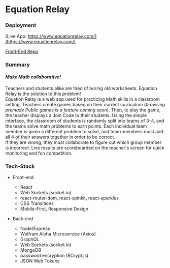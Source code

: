 # Equation Relay


### Deployment

[Live App: https://www.equationrelay.com/](https://www.equationrelay.com/)

[Front-End Repo](https://github.com/MorganHuegel/equation-relay-client)


### Summary

#### *Make Math collaborative!*

Teachers and students alike are tired of boring old worksheets.  Equation Relay is the solution to this problem!  
Equation Relay is a web app used for practicing Math skills in a classroom setting.  Teachers create games based 
on their current curriculum (*browsing premade Public games is a feature coming soon*).  Then, to play the game, 
the teacher displays a Join Code to their students.  Using the simple interface, the classroom of students is 
randomly split into teams of 3-4, and the teams solve math problems to earn points.  Each individual team member is 
given a different problem to solve, and team-members must add all 4 of their answers together in order to be correct.  
If they are wrong, they must collaborate to figure out which group member is incorrect.  Live results are scoreboarded 
on the teacher's screen for quick monitoring and fun competition.

### Tech-Stack

* Front-end
    * React
    * Web Sockets (socket.io)
    * react-router-dom, react-spinkit, react-sparkles
    * CSS Transitions
    * Mobile-First, Responsive Design

* Back-end
    * Node/Express
    * Wolfram Alpha Microservice (Axios)
    * GraphQL
    * Web Sockets (socket.io)
    * MongoDB
    * password encryption (BCrypt.js)
    * JSON Web Tokens
    
